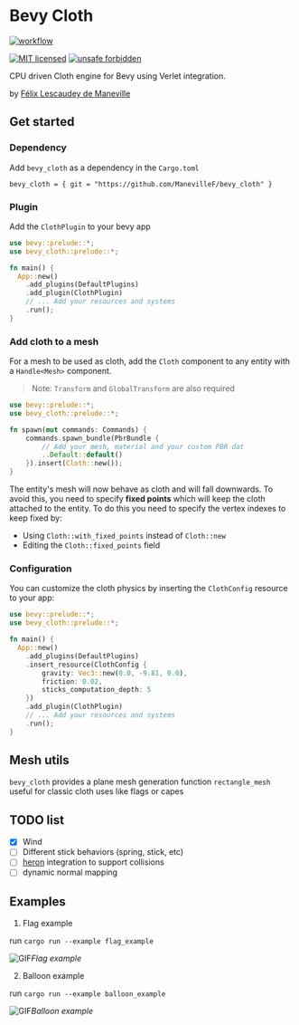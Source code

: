 <!-- cargo-sync-readme start -->

# Bevy Cloth

[![workflow](https://github.com/ManevilleF/bevy_cloth/actions/workflows/rust.yml/badge.svg)](https://github.com/ManevilleF/bevy_cloth/actions/workflows/rust.yml)

[![MIT licensed](https://img.shields.io/badge/license-MIT-blue.svg)](./LICENSE)
[![unsafe forbidden](https://img.shields.io/badge/unsafe-forbidden-success.svg)](https://github.com/rust-secure-code/safety-dance/)

CPU driven Cloth engine for Bevy using Verlet integration.

by [Félix Lescaudey de Maneville](https://linktree.com/ManevilleF)

## Get started

### Dependency

Add `bevy_cloth` as a dependency in the `Cargo.toml`

`bevy_cloth = { git = "https://github.com/ManevilleF/bevy_cloth" }`

### Plugin

Add the `ClothPlugin` to your bevy app

```rust no_run
use bevy::prelude::*;
use bevy_cloth::prelude::*;

fn main() {
  App::new()
    .add_plugins(DefaultPlugins)
    .add_plugin(ClothPlugin)
    // ... Add your resources and systems
    .run();
}
```

### Add cloth to a mesh

For a mesh to be used as cloth, add the `Cloth` component to any entity with a `Handle<Mesh>` component.

> Note: `Transform` and `GlobalTransform` are also required

```rust
use bevy::prelude::*;
use bevy_cloth::prelude::*;

fn spawn(mut commands: Commands) {
    commands.spawn_bundle(PbrBundle {
        // Add your mesh, material and your custom PBR dat    
        ..Default::default()
    }).insert(Cloth::new());
}
```

The entity's mesh will now behave as cloth and will fall downwards.
To avoid this, you need to specify **fixed points** which will keep the cloth attached to the entity.
To do this you need to specify the vertex indexes to keep fixed by:
- Using `Cloth::with_fixed_points` instead of `Cloth::new`
- Editing the `Cloth::fixed_points` field

### Configuration

You can customize the cloth physics by inserting the `ClothConfig` resource to your app:

```rust no_run
use bevy::prelude::*;
use bevy_cloth::prelude::*;

fn main() {
  App::new()
    .add_plugins(DefaultPlugins)
    .insert_resource(ClothConfig {
        gravity: Vec3::new(0.0, -9.81, 0.0),
        friction: 0.02,
        sticks_computation_depth: 5
    })
    .add_plugin(ClothPlugin)
    // ... Add your resources and systems
    .run();
}
```

## Mesh utils

`bevy_cloth` provides a plane mesh generation function `rectangle_mesh` useful for classic cloth uses like flags or capes


<!-- cargo-sync-readme end -->

## TODO list

- [x] Wind
- [ ] Different stick behaviors (spring, stick, etc)
- [ ] [heron](https://github.com/jcornaz/heron) integration to support collisions
- [ ] dynamic normal mapping

## Examples

1. Flag example

run `cargo run --example flag_example`

![GIF](docs/flag_example.gif)*Flag example*

2. Balloon example

run `cargo run --example balloon_example`

![GIF](docs/balloon_example.gif)*Balloon example*
